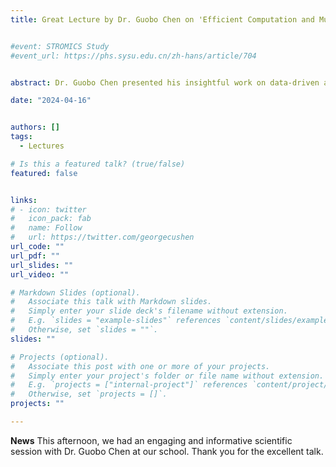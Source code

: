 ```yaml
---
title: Great Lecture by Dr. Guobo Chen on 'Efficient Computation and Multi-Omics Interpretation of Medical Big Data'


#event: STROMICS Study
#event_url: https://phs.sysu.edu.cn/zh-hans/article/704


abstract: Dr. Guobo Chen presented his insightful work on data-driven and theoretical studies.

date: "2024-04-16"


authors: []
tags:
  - Lectures

# Is this a featured talk? (true/false)
featured: false


links:
# - icon: twitter
#   icon_pack: fab
#   name: Follow
#   url: https://twitter.com/georgecushen
url_code: ""
url_pdf: ""
url_slides: ""
url_video: ""

# Markdown Slides (optional).
#   Associate this talk with Markdown slides.
#   Simply enter your slide deck's filename without extension.
#   E.g. `slides = "example-slides"` references `content/slides/example-slides.md`.
#   Otherwise, set `slides = ""`.
slides: ""

# Projects (optional).
#   Associate this post with one or more of your projects.
#   Simply enter your project's folder or file name without extension.
#   E.g. `projects = ["internal-project"]` references `content/project/deep-learning/index.md`.
#   Otherwise, set `projects = []`.
projects: ""

---
```


**News** This afternoon, we had an engaging and informative scientific session with Dr. Guobo Chen at our school. Thank you for the excellent talk.





